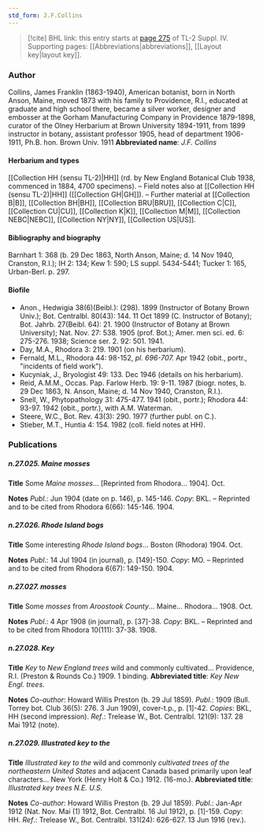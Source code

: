 ```yaml
---
std_form: J.F.Collins
---
```


> [!cite] BHL link: this entry starts at [page 275](https://www.biodiversitylibrary.org/page/33265952) of TL-2 Suppl. IV.
> Supporting pages: [[Abbreviations|abbreviations]], [[Layout key|layout key]].

### Author

Collins, James Franklin (1863-1940), American botanist, born in North Anson, Maine, moved 1873 with his family to Providence, R.I., educated at graduate and high school there, became a silver worker, designer and embosser at the Gorham Manufacturing Company in Providence 1879-1898, curator of the Olney Herbarium at Brown University 1894-1911, from 1899 instructor in botany, assistant professor 1905, head of department 1906-1911, Ph.B. hon. Brown Univ. 1911 
**Abbreviated name**: *J.F. Collins*

#### Herbarium and types

[[Collection HH (sensu TL-2)|HH]] (rd. by New England Botanical Club 1938, commenced in 1884, 4700 specimens). – Field notes also at [[Collection HH (sensu TL-2)|HH]] ([[Collection GH|GH]]). – Further material at [[Collection B|B]], [[Collection BH|BH]], [[Collection BRU|BRU]], [[Collection C|C]], [[Collection CU|CU]], [[Collection K|K]], [[Collection M|M]], [[Collection NEBC|NEBC]], [[Collection NY|NY]], [[Collection US|US]].

#### Bibliography and biography

Barnhart 1: 368 (b. 29 Dec 1863, North Anson, Maine; d. 14 Nov 1940, Cranston, R.I.); IH 2: 134; Kew 1: 590; LS suppl. 5434-5441; Tucker 1: 165, Urban-Berl. p. 297.

#### Biofile

- Anon., Hedwigia 38(6)(Beibl.): (298). 1899 (Instructor of Botany Brown Univ.); Bot. Centralbl. 80(43): 144. 11 Oct 1899 (C. Instructor of Botany); Bot. Jahrb. 27(Beibl. 64): 21. 1900 (Instructor of Botany at Brown University); Nat. Nov. 27: 538. 1905 (prof. Bot.); Amer. men sci. ed. 6: 275-276. 1938; Science ser. 2. 92: 501. 1941.
- Day, M.A., Rhodora 3: 219. 1901 (on his herbarium).
- Fernald, M.L., Rhodora 44: 98-152, *pl. 696-707.* Apr 1942 (obit., portr., "incidents of field work").
- Kucyniak, J., Bryologist 49: 133. Dec 1946 (details on his herbarium).
- Reid, A.M.M., Occas. Pap. Farlow Herb. 19: 9-11. 1987 (biogr. notes, b. 29 Dec 1863, N. Anson, Maine; d. 14 Nov 1940, Cranston, R.I.).
- Snell, W., Phytopathology 31: 475-477. 1941 (obit., portr.); Rhodora 44: 93-97. 1942 (obit., portr.), with A.M. Waterman.
- Steere, W.C., Bot. Rev. 43(3): 290. 1977 (further publ. on C.).
- Stieber, M.T., Huntia 4: 154. 1982 (coll. field notes at HH).

### Publications

##### n.27.025. Maine mosses

**Title**
Some *Maine mosses*... \[Reprinted from Rhodora... 1904\]. Oct.

**Notes**
*Publ*.: Jun 1904 (date on p. 146), p. 145-146. *Copy*: BKL. – Reprinted and to be cited from Rhodora 6(66): 145-146. 1904.

##### n.27.026. Rhode Island bogs

**Title**
Some interesting *Rhode Island bogs*... Boston (Rhodora) 1904. Oct.

**Notes**
*Publ*.: 14 Jul 1904 (in journal), p. \[149\]-150. *Copy*: MO. – Reprinted and to be cited from Rhodora 6(67): 149-150. 1904.

##### n.27.027. mosses

**Title**
Some *mosses* from *Aroostook County*... Maine... Rhodora... 1908. Oct.

**Notes**
*Publ*.: 4 Apr 1908 (in journal), p. \[37\]-38. *Copy*: BKL. – Reprinted and to be cited from Rhodora 10(111): 37-38. 1908.

##### n.27.028. Key

**Title**
*Key* to *New England trees* wild and commonly cultivated... Providence, R.I. (Preston & Rounds Co.) 1909. 1 binding.
**Abbreviated title**: *Key New Engl. trees*.

**Notes**
*Co-author*: Howard Willis Preston (b. 29 Jul 1859).
*Publ*.: 1909 (Bull. Torrey bot. Club 36(5): 276. 3 Jun 1909), cover-t.p., p. \[1\]-42. *Copies*: BKL, HH (second impression).
*Ref*.: Trelease W., Bot. Centralbl. 121(9): 137. 28 Mai 1912 (note).

##### n.27.029. Illustrated key to the

**Title**
*Illustrated key to the* wild and commonly *cultivated trees of the northeastern United States* and adjacent Canada based primarily upon leaf characters... New York (Henry Holt & Co.) 1912. (16-mo.).
**Abbreviated title**: *Illustrated key trees N.E. U.S.*

**Notes**
*Co-author*: Howard Willis Preston (b. 29 Jul 1859).
*Publ*.: Jan-Apr 1912 (Nat. Nov. Mai (1) 1912, Bot. Centralbl. 16 Jul 1912), p. \[1\]-159. *Copy*: HH.
*Ref*.: Trelease W., Bot. Centralbl. 131(24): 626-627. 13 Jun 1916 (rev.).


